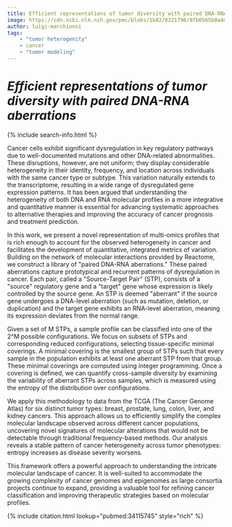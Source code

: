 ```yaml
---
title: Efficient representations of tumor diversity with paired DNA-RNA aberrations
image: https://cdn.ncbi.nlm.nih.gov/pmc/blobs/1b82/8221796/8fb0565b0a4d/pcbi.1008944.g001.jpg
author: luigi-marchionni
tags:
    - "tumor heterogenity"
    - cancer
    - "tumor modeling"
---
```


# *Efficient representations of tumor diversity with paired DNA-RNA aberrations*

{% include search-info.html %}

Cancer cells exhibit significant dysregulation in key regulatory pathways due to well-documented mutations and other DNA-related abnormalities. These disruptions, however, are not uniform; they display considerable heterogeneity in their identity, frequency, and location across individuals with the same cancer type or subtype. This variation naturally extends to the transcriptome, resulting in a wide range of dysregulated gene expression patterns. It has been argued that understanding the heterogeneity of both DNA and RNA molecular profiles in a more integrative and quantitative manner is essential for advancing systematic approaches to alternative therapies and improving the accuracy of cancer prognosis and treatment prediction.

In this work, we present a novel representation of multi-omics profiles that is rich enough to account for the observed heterogeneity in cancer and facilitates the development of quantitative, integrated metrics of variation. Building on the network of molecular interactions provided by Reactome, we construct a library of "paired DNA-RNA aberrations." These paired aberrations capture prototypical and recurrent patterns of dysregulation in cancer. Each pair, called a "Source-Target Pair" (STP), consists of a "source" regulatory gene and a "target" gene whose expression is likely controlled by the source gene. An STP is deemed "aberrant" if the source gene undergoes a DNA-level aberration (such as mutation, deletion, or duplication) and the target gene exhibits an RNA-level aberration, meaning its expression deviates from the normal range.

Given a set of M STPs, a sample profile can be classified into one of the 2^M possible configurations. We focus on subsets of STPs and corresponding reduced configurations, selecting tissue-specific minimal coverings. A minimal covering is the smallest group of STPs such that every sample in the population exhibits at least one aberrant STP from that group. These minimal coverings are computed using integer programming. Once a covering is defined, we can quantify cross-sample diversity by examining the variability of aberrant STPs across samples, which is measured using the entropy of the distribution over configurations.

We apply this methodology to data from the TCGA (The Cancer Genome Atlas) for six distinct tumor types: breast, prostate, lung, colon, liver, and kidney cancers. This approach allows us to efficiently simplify the complex molecular landscape observed across different cancer populations, uncovering novel signatures of molecular alterations that would not be detectable through traditional frequency-based methods. Our analysis reveals a stable pattern of cancer heterogeneity across tumor phenotypes: entropy increases as disease severity worsens.

This framework offers a powerful approach to understanding the intricate molecular landscape of cancer. It is well-suited to accommodate the growing complexity of cancer genomes and epigenomes as large consortia projects continue to expand, providing a valuable tool for refining cancer classification and improving therapeutic strategies based on molecular profiles.

{% include citation.html lookup="pubmed:34115745" style="rich" %}

